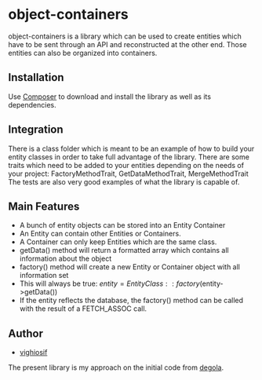 # object-containers

object-containers is a library which can be used to create entities which have to be sent through an API and reconstructed at the other end.
Those entities can also be organized into containers. 

## Installation

Use [Composer](https://getcomposer.org/) to download and install the library as well as its dependencies.

## Integration

There is a class folder which is meant to be an example of how to build your entity classes in order to take full advantage of the library.
There are some traits which need to be added to your entities depending on the needs of your project: FactoryMethodTrait, GetDataMethodTrait, MergeMethodTrait
The tests are also very good examples of what the library is capable of.

## Main Features

* A bunch of entity objects can be stored into an Entity Container
* An Entity can contain other Entities or Containers.
* A Container can only keep Entities which are the same class.
* getData() method will return a formatted array which contains all information about the object
* factory() method will create a new Entity or Container object with all information set
* This will always be true: $entity = EntityClass::factory($entity->getData())
* If the entity reflects the database, the factory() method can be called with the result of a FETCH_ASSOC call.

## Author

* [vighiosif](https://github.com/vighiosif)

The present library is my approach on the initial code from [degola](https://github.com/degola).
